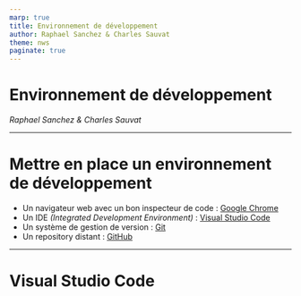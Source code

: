 ```yaml
---
marp: true
title: Environnement de développement
author: Raphael Sanchez & Charles Sauvat
theme: nws
paginate: true
---
```


<!-- Slide 01 -->
<!-- _class: cover invert -->
<!-- _paginate: false -->

# Environnement de développement

_Raphael Sanchez & Charles Sauvat_

---

<!-- header: Environnement de développement -->
<!-- Slide 02 -->

# Mettre en place un environnement de développement

- Un navigateur web avec un bon inspecteur de code : [Google Chrome](https://www.google.com/chrome/)
- Un IDE _(Integrated Development Environment)_ : [Visual Studio Code](https://code.visualstudio.com/)
- Un système de gestion de version : [Git](https://git-scm.com/)
- Un repository distant : [GitHub](https://github.com/)

---

<!-- _class: chapter  -->

# Visual Studio Code
